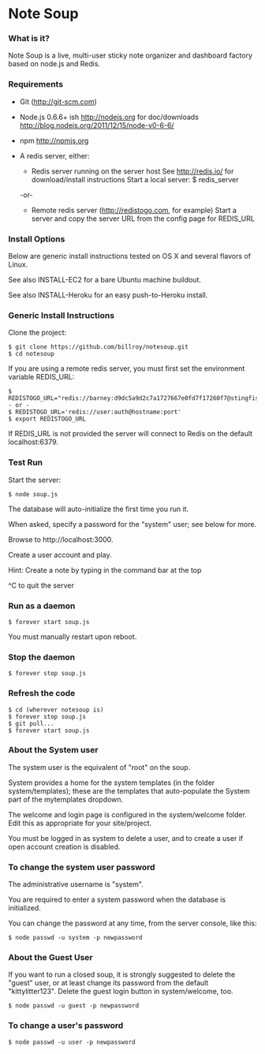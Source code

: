 Note Soup 
===

### What is it?

Note Soup is a live, multi-user sticky note organizer and dashboard factory based on node.js and Redis.

### Requirements

- Git (http://git-scm.com)

- Node.js 0.6.6+ ish
	http://nodejs.org for doc/downloads
	http://blog.nodejs.org/2011/12/15/node-v0-6-6/

- npm
	http://npmjs.org

- A redis server, either:

	- Redis server running on the server host
		See http://redis.io/ for download/install instructions
		Start a local server:
		$ redis_server

	-or-

	- Remote redis server (http://redistogo.com, for example)
		Start a server and copy the server URL from the config page for REDIS_URL
		

### Install Options

Below are generic install instructions tested on OS X and several flavors of Linux.

See also INSTALL-EC2 for a bare Ubuntu machine buildout.

See also INSTALL-Heroku for an easy push-to-Heroku install.


### Generic Install Instructions

Clone the project:

	$ git clone https://github.com/billroy/notesoup.git
	$ cd notesoup

If you are using a remote redis server, you must first set the environment variable REDIS_URL:

	$ REDISTOGO_URL="redis://barney:d9dc5a9d2c7a1727667e0fd7f17260f7@stingfish.redistogo.com:9361/"
	- or -
	$ REDISTOGO_URL='redis://user:auth@hostname:port'
	$ export REDISTOGO_URL

If REDIS_URL is not provided the server will connect to Redis on the default localhost:6379.


### Test Run

Start the server:

	$ node soup.js

The database will auto-initialize the first time you run it.

When asked, specify a password for the "system" user; see below for more.

Browse to http://localhost:3000.

Create a user account and play.

Hint: Create a note by typing in the command bar at the top

^C to quit the server


### Run as a daemon

	$ forever start soup.js

You must manually restart upon reboot.


### Stop the daemon

	$ forever stop soup.js

### Refresh the code

	$ cd (wherever notesoup is)
	$ forever stop soup.js
	$ git pull...
	$ forever start soup.js

### About the System user

The system user is the equivalent of "root" on the soup.

System provides a home for the system templates (in the folder system/templates); 
these are the templates that auto-populate the System part of the mytemplates dropdown.  

The welcome and login page is configured in the system/welcome folder.  Edit this as appropriate
for your site/project.

You must be logged in as system to delete a user, and to create a user if open account creation
is disabled.

### To change the system user password

The administrative username is "system".

You are required to enter a system password when the database is initialized.

You can change the password at any time, from the server console, like this:

	$ node passwd -u system -p newpassword


### About the Guest User

If you want to run a closed soup, it is strongly suggested to delete the "guest" user, or at
least change its password from the default "kittylitter123".  Delete the guest login button
in system/welcome, too.

	$ node passwd -u guest -p newpassword

### To change a user's password

	$ node passwd -u user -p newpassword
